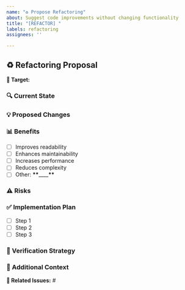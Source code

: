 ```yaml
---
name: "♻️ Propose Refactoring"
about: Suggest code improvements without changing functionality
title: "[REFACTOR] "
labels: refactoring
assignees: ''

---
```


## ♻️ Refactoring Proposal

**🎯 Target:**

<!-- Example: User authentication service (src/services/auth/) -->

### 🔍 Current State

<!-- Example: The authentication service is currently 1500+ lines in a single file with mixed responsibilities. It handles login, registration, password management, session tracking, and permission checking all in one class. This makes it difficult to test and maintain. -->

### 💡 Proposed Changes

<!-- Example: Split the service into smaller, focused modules:
1. AuthenticationService - login/logout functionality
2. UserRegistrationService - user signup and verification
3. PasswordService - reset, change, and validation
4. SessionService - session management
5. PermissionService - access control checks -->

### 📊 Benefits

<!-- Check all that apply to your proposal -->

- [ ] Improves readability
- [ ] Enhances maintainability
- [ ] Increases performance
- [ ] Reduces complexity
- [ ] Other: **\*\***\_\_\_\_**\*\***

### ⚠️ Risks

<!-- Example:
1. Potential for regression bugs during refactoring
2. Services have many interdependencies
3. Will require updating multiple tests
4. May need to maintain backward compatibility for API consumers -->

### ✅ Implementation Plan

<!-- Example steps for implementing the refactoring -->

- [ ] Step 1
- [ ] Step 2
- [ ] Step 3

### 🧪 Verification Strategy

<!-- Example:
1. Maintain high test coverage throughout the refactoring
2. Implement comprehensive integration tests before starting
3. Set up feature flags to roll out changes gradually
4. Perform A/B testing with both implementations -->

### 📝 Additional Context

<!-- Example: This refactoring aligns with our technical roadmap goal of improving code maintainability. Similar refactoring was successfully done for the payment service last quarter. -->

**🔗 Related Issues:** #
